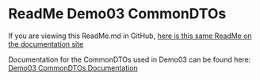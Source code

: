 # ReadMe Demo03 CommonDTOs
If you are viewing this ReadMe.md in GitHub, [here is this same ReadMe on the documentation site](ReadMe.html)

Documentation for the CommonDTOs used in Demo03 can be found here: [Demo03 CommonDTOs Documentation](Documentation/Details.html)